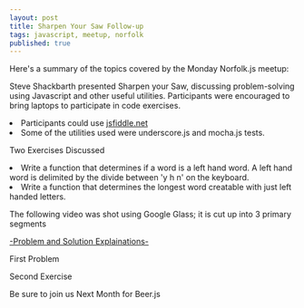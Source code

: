 ```yaml
---
layout: post
title: Sharpen Your Saw Follow-up
tags: javascript, meetup, norfolk
published: true
---
```


Here's a summary of the topics covered by the Monday Norfolk.js meetup: 

Steve Shackbarth presented Sharpen your Saw, discussing problem-solving using Javascript and other useful utilities. Participants were encouraged to bring laptops to participate in code exercises.

<li> Participants could use <a href="http://jsfiddle.net">jsfiddle.net</a></li>
<li>   Some of the utilities used were underscore.js and mocha.js tests.</li>


Two Exercises Discussed

<li>   Write a function that determines if a word is a left hand word. A left hand word is delimited by the divide between 'y h n' on the keyboard.</li>
<li>   Write a function that determines the longest word creatable with just left handed letters.</li>

<p>The following video was shot using Google Glass; it is cut up into 3 primary segments</p>
<a href="http://youtu.be/zQYhInrIOVE">-Problem and Solution Explainations-</a>



<p> First Problem</p>
<script src="https://gist.github.com/stanzheng/9086335.js"></script>

<p> Second Exercise</p>
<script src="https://gist.github.com/stanzheng/9086326.js"></script>
<p>
Be sure to join us Next Month for Beer.js
</p>
